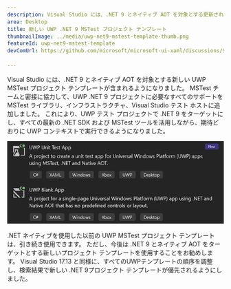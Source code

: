 ```yaml
---
description: Visual Studio には、.NET 9 とネイティブ AOT を対象とする更新された UWP MSTest プロジェクト テンプレートが含まれるようになりました。
area: Desktop
title: 新しい UWP .NET 9 MSTest プロジェクト テンプレート
thumbnailImage: ../media/uwp-net9-mstest-template-thumb.png
featureId: uwp-net9-mstest-template
devComUrl: https://github.com/microsoft/microsoft-ui-xaml/discussions/9983

---
```



Visual Studio には、.NET 9 とネイティブ AOT を対象とする新しい UWP MSTest プロジェクト テンプレートが含まれるようになりました。 MSTest チームと密接に協力して、UWP .NET 9 プロジェクトに必要なすべてのサポートを MSTest ライブラリ、インフラストラクチャ、Visual Studio テスト ホストに追加しました。 これにより、UWP テスト プロジェクトで .NET 9 をターゲットにし、すべての最新の .NET SDK および MSTest ツールを活用しながら、期待どおりに UWP コンテキストで実行できるようになりました。

![UWP .NET 9 MSTest プロジェクト テンプレート](../media/uwp-net9-mstest-template.png)

.NET ネイティブを使用した以前の UWP MSTest プロジェクト テンプレートは、引き続き使用できます。 ただし、今後は .NET 9 とネイティブ AOT をターゲットとする新しいプロジェクト テンプレートを使用することをお勧めします。 Visual Studio 17.13 と同様に、すべてのUWPテンプレートの順序を調整し、検索結果で新しい .NET 9プロジェクト テンプレートが優先されるようにしました。
